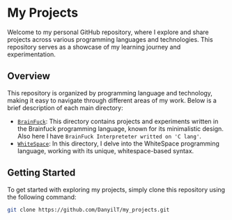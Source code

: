 # My Projects

Welcome to my personal GitHub repository, where I explore and share projects across various programming languages and technologies. This repository serves as a showcase of my learning journey and experimentation.

## Overview

This repository is organized by programming language and technology, making it easy to navigate through different areas of my work. Below is a brief description of each main directory:

- [`BrainFuck`](/BrainFuck): This directory contains projects and experiments written in the Brainfuck programming language, known for its minimalistic design. Also here I have `BrainFuck Interpreteter writted on 'C lang'`.
- [`WhiteSpace`](/WhiteSpace): In this directory, I delve into the WhiteSpace programming language, working with its unique, whitespace-based syntax.

## Getting Started

To get started with exploring my projects, simply clone this repository using the following command:

```bash
git clone https://github.com/DanyilT/my_projects.git
```
